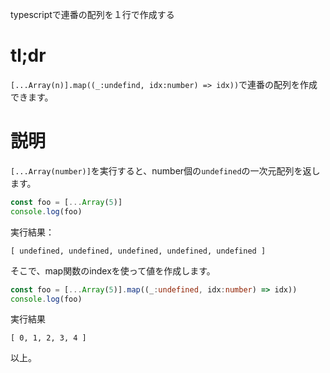 typescriptで連番の配列を１行で作成する

# tl;dr
`[...Array(n)].map((_:undefind, idx:number) => idx))`で連番の配列を作成できます。

# 説明
`[...Array(number)]`を実行すると、number個の`undefined`の一次元配列を返します。

```Javascript
const foo = [...Array(5)]
console.log(foo)
```
実行結果：
```
[ undefined, undefined, undefined, undefined, undefined ]
```

そこで、map関数のindexを使って値を作成します。
```Typescript
const foo = [...Array(5)].map((_:undefined, idx:number) => idx))
console.log(foo)
```
実行結果
```
[ 0, 1, 2, 3, 4 ]
```

以上。

